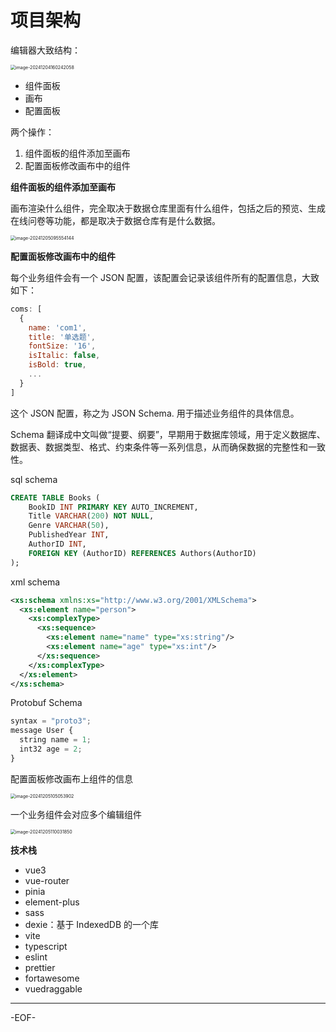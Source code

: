 # 项目架构

编辑器大致结构：

<img src="https://xiejie-typora.oss-cn-chengdu.aliyuncs.com/2024-12-04-080242.png" alt="image-20241204160242058" style="zoom:50%;" />

- 组件面板
- 画布
- 配置面板

两个操作：

1. 组件面板的组件添加至画布
2. 配置面板修改画布中的组件

**组件面板的组件添加至画布**

画布渲染什么组件，完全取决于数据仓库里面有什么组件，包括之后的预览、生成在线问卷等功能，都是取决于数据仓库有是什么数据。

<img src="https://xiejie-typora.oss-cn-chengdu.aliyuncs.com/2024-12-05-015554.png" alt="image-20241205095554144" style="zoom:50%;" />

**配置面板修改画布中的组件**

每个业务组件会有一个 JSON 配置，该配置会记录该组件所有的配置信息，大致如下：

```js
coms: [
  {
    name: 'com1',
    title: '单选题',
    fontSize: '16',
    isItalic: false,
    isBold: true,
    ...
  }
]
```

这个 JSON 配置，称之为 JSON Schema. 用于描述业务组件的具体信息。

Schema 翻译成中文叫做“提要、纲要”，早期用于数据库领域，用于定义数据库、数据表、数据类型、格式、约束条件等一系列信息，从而确保数据的完整性和一致性。

sql schema

```sql
CREATE TABLE Books (
    BookID INT PRIMARY KEY AUTO_INCREMENT,
    Title VARCHAR(200) NOT NULL,
    Genre VARCHAR(50),
    PublishedYear INT,
    AuthorID INT,
    FOREIGN KEY (AuthorID) REFERENCES Authors(AuthorID)
);
```

xml schema

```xml
<xs:schema xmlns:xs="http://www.w3.org/2001/XMLSchema">
  <xs:element name="person">
    <xs:complexType>
      <xs:sequence>
        <xs:element name="name" type="xs:string"/>
        <xs:element name="age" type="xs:int"/>
      </xs:sequence>
    </xs:complexType>
  </xs:element>
</xs:schema>
```

Protobuf Schema

```js
syntax = "proto3";
message User {
  string name = 1;
  int32 age = 2;
}
```



配置面板修改画布上组件的信息

<img src="https://xiejie-typora.oss-cn-chengdu.aliyuncs.com/2024-12-05-025054.png" alt="image-20241205105053902" style="zoom:50%;" />

一个业务组件会对应多个编辑组件

<img src="https://xiejie-typora.oss-cn-chengdu.aliyuncs.com/2024-12-05-030032.png" alt="image-20241205110031850" style="zoom:50%;" />

**技术栈**

- vue3
- vue-router
- pinia
- element-plus
- sass
- dexie：基于 IndexedDB 的一个库
- vite
- typescript
- eslint
- prettier
- fortawesome
- vuedraggable

---

-EOF-